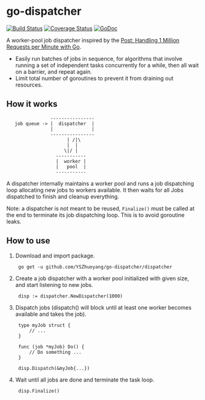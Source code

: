 # go-dispatcher

[![Build Status](https://travis-ci.org/YSZhuoyang/go-dispatcher.svg?branch=master)](https://travis-ci.org/YSZhuoyang/go-dispatcher)
[![Coverage Status](https://coveralls.io/repos/github/YSZhuoyang/go-dispatcher/badge.svg?branch=master)](https://coveralls.io/github/YSZhuoyang/go-dispatcher?branch=master)
[![GoDoc](https://godoc.org/github.com/YSZhuoyang/go-dispatcher/dispatcher?status.svg)](https://godoc.org/github.com/YSZhuoyang/go-dispatcher/dispatcher)

A worker-pool job dispatcher inspired by the [Post: Handling 1 Million Requests per Minute with Go](http://marcio.io/2015/07/handling-1-million-requests-per-minute-with-golang/).

* Easily run batches of jobs in sequence, for algorithms that involve running a set of independent tasks concurrently for a while, then all wait on a barrier, and repeat again.
* Limit total number of goroutines to prevent it from draining out resources.

## How it works

                    ----------------
       job queue -> |  dispatcher  |
                    |              |
                    ----------------
                          | /|\
                          |  |
                         \|/ |
                      -----------
                      |  worker |
                      |   pool  |
                      -----------

A dispatcher internally maintains a worker pool and runs a job dispatching loop allocating new jobs to workers available. It then waits for all Jobs dispatched to finish and cleanup everything.

Note: a dispatcher is not meant to be reused, `Finalize()` must be called at the end to terminate its job dispatching loop. This is to avoid goroutine leaks.

## How to use

1. Download and import package.

        go get -u github.com/YSZhuoyang/go-dispatcher/dispatcher

2. Create a job dispatcher with a worker pool initialized with given size, and start listening to new jobs.

        disp := dispatcher.NewDispatcher(1000)

3. Dispatch jobs (dispatch() will block until at least one worker becomes available and takes the job).

        type myJob struct {
            // ...
        }

        func (job *myJob) Do() {
            // Do something ...
        }

        disp.Dispatch(&myJob{...})

4. Wait until all jobs are done and terminate the task loop.

        disp.Finalize()
